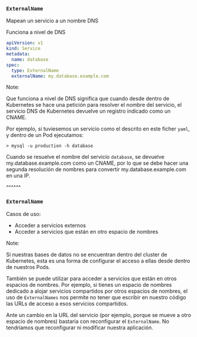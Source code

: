### `ExternalName`

Mapean un servicio a un nombre DNS

Funciona a nivel de DNS

```yaml
apiVersion: v1
kind: Service
metadata:
  name: database
spec:
  type: ExternalName
  externalName: my.database.example.com
```

Note:

Que funciona a nivel de DNS significa que cuando desde dentro de Kubernetes
se hace una petición para resolver el nombre del servicio, el servicio
DNS de Kubernetes devuelve un registro indicado como un CNAME.

Por ejemplo, si tuviesemos un servicio como el descrito en este ficher `yaml`,
y dentro de un Pod ejecutamos:

 ```
> mysql -u production -h database
 ```

 Cuando se resuelve el nombre del servicio `database`, se devuelve my.database.example.com como
 un CNAME, por lo que se debe hacer una segunda resolución de nombres para convertir
my.database.example.com en una IP.

^^^^^^

### `ExternalName`

Casos de uso:

* Acceder a servicios externos
* Acceder a servicios que están en otro espacio de nombres

Note:

Si nuestras bases de datos no se encuentran dentro del cluster de Kubernetes,
esta es una forma de configurar el acceso a ellas desde dentro de nuestros Pods. 

También se puede utilizar para acceder a servicios que están en otros espacios de nombres.
Por ejemplo, si tienes un espacio de nombres dedicado a alojar servicios compartidos
por otros espacios de nombres, el uso de `ExternalNames` nos permite 
no tener que escribir en nuestro código las URLs de acceso a esos servicios compartidos.

Ante un cambio en la URL del servicio (por ejemplo, porque se mueve a otro espacio de nombres)
bastaría con reconfigurar el `ExternalName`. No tendríamos que reconfigurar ni modificar 
nuestra aplicación.
